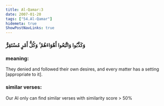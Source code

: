 ```yaml
---
title: Al-Qamar:3
date: 2007-01-20
tags: ["54.Al-Qamar"]
hidemeta: true 
ShowPostNavLinks: true 
---
```

### وَكَذَّبُوا وَاتَّبَعُوا أَهْوَاءَهُمْ ۚ وَكُلُّ أَمْرٍ مُسْتَقِرٌّ
### meaning: 
They denied and followed their own desires, and every matter has a setting [appropriate to it].
### similar verses: 

Our AI only can find similar verses with similarity score > 50% 




